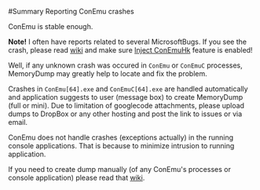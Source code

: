 ﻿#Summary Reporting ConEmu crashes

ConEmu is stable enough.

**Note!** I often have reports related to several MicrosoftBugs. If you see the
crash, please read [wiki](MicrosoftBugs.md) and make sure [Inject ConEmuHk](ConEmuHk.md)
feature is enabled!

Well, if any unknown crash was occured in `ConEmu` or `ConEmuC` processes,
MemoryDump may greatly help to locate and fix the problem.

Crashes in `ConEmu[64].exe` and `ConEmuC[64].exe` are handled automatically
and application suggests to user (message box) to create MemoryDump (full or mini).
Due to limitation of googlecode attachments, please upload dumps to DropBox
or any other hosting and post the link to issues or via email.

ConEmu does not handle crashes (exceptions actually) in the running console applications.
That is because to minimize intrusion to running application.

If you need to create dump manually (of any ConEmu's processes or console application)
please read that [wiki](MemoryDump.md).